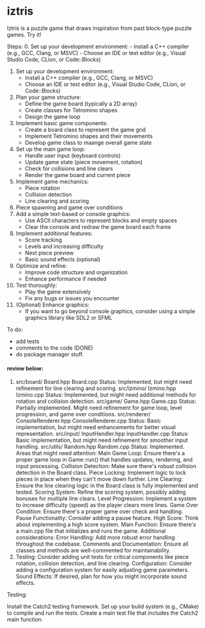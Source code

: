 # iztris
Iztris is a puzzle game that draws inspiration from past block-type puzzle games. Try it! 


Steps: 
0. Set up your development environment:
    - Install a C++ compiler (e.g., GCC, Clang, or MSVC)
    - Choose an IDE or text editor (e.g., Visual Studio Code, CLion, or Code::Blocks)
1. Set up your development environment:
    - Install a C++ compiler (e.g., GCC, Clang, or MSVC)
    - Choose an IDE or text editor (e.g., Visual Studio Code, CLion, or Code::Blocks)
2. Plan your game structure:
    - Define the game board (typically a 2D array)
    - Create classes for Tetromino shapes
    - Design the game loop
3. Implement basic game components: 
    - Create a board class to represent the game grid
    - Implement Tetromino shapes and their movements
    - Develop game class to maange overall game state
4. Set up the main game loop:
    - Handle user input (keyboard controls)
    - Update game state (piece movement, rotation)
    - Check for collisions and line clears
    - Render the game board and current piece
5. Implement game mechanics:
   - Piece rotation
   - Collision detection
   - Line clearing and scoring
6. Piece spawning and game over conditions
7. Add a simple text-based or console graphics:
    - Use ASCII characters to represent blocks and empty spaces
    - Clear the console and redraw the game board each frame
8. Implement additional features:
    - Score tracking
    - Levels and increasing difficulty
    - Next piece preview
    - Basic sound effects (optional)
9. Optimize and refine:
    - Improve code structure and organization
    - Enhance performance if needed
10. Test thoroughly:
    - Play the game extensively
    - Fix any bugs or issues you encounter
11. (Optional) Enhance graphics:
    - If you want to go beyond console graphics, consider using a simple graphics library like SDL2 or SFML  




To do: 
- add tests
- comments to the code (DONE)
- do package manager stuff. 


#### review below: 

1. src/board/
Board.hpp
Board.cpp
Status: Implemented, but might need refinement for line clearing and scoring.
src/izmino/
Izmino.hpp
Izmino.cpp
Status: Implemented, but might need additional methods for rotation and collision detection.
src/game/
Game.hpp
Game.cpp
Status: Partially implemented. Might need refinement for game loop, level progression, and game over conditions.
src/renderer/
ConsoleRenderer.hpp
ConsoleRenderer.cpp
Status: Basic implementation, but might need enhancements for better visual representation.
src/input/
InputHandler.hpp
InputHandler.cpp
Status: Basic implementation, but might need refinement for smoother input handling.
src/utils/
Random.hpp
Random.cpp
Status: Implemented.
Areas that might need attention:
Main Game Loop:
Ensure there's a proper game loop in Game::run() that handles updates, rendering, and input processing.
Collision Detection:
Make sure there's robust collision detection in the Board class.
Piece Locking:
Implement logic to lock pieces in place when they can't move down further.
Line Clearing:
Ensure the line clearing logic in the Board class is fully implemented and tested.
Scoring System:
Refine the scoring system, possibly adding bonuses for multiple line clears.
Level Progression:
Implement a system to increase difficulty (speed) as the player clears more lines.
Game Over Condition:
Ensure there's a proper game over check and handling.
Pause Functionality:
Consider adding a pause feature.
High Score:
Think about implementing a high score system.
Main Function:
Ensure there's a main.cpp file that initializes and runs the game.
Additional considerations:
Error Handling:
Add more robust error handling throughout the codebase.
Comments and Documentation:
Ensure all classes and methods are well-commented for maintainability.
3. Testing:
Consider adding unit tests for critical components like piece rotation, collision detection, and line clearing.
Configuration:
Consider adding a configuration system for easily adjusting game parameters.
Sound Effects:
If desired, plan for how you might incorporate sound effects.



Testing: 

Install the Catch2 testing framework.
Set up your build system (e.g., CMake) to compile and run the tests.
Create a main test file that includes the Catch2 main function.



